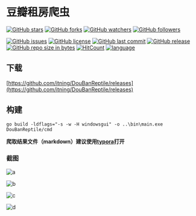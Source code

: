 # 豆瓣租房爬虫

[![GitHub stars](https://img.shields.io/github/stars/itning/DouBanReptile.svg?style=social&label=Stars)](https://github.com/itning/DouBanReptile/stargazers)
[![GitHub forks](https://img.shields.io/github/forks/itning/DouBanReptile.svg?style=social&label=Fork)](https://github.com/itning/DouBanReptile/network/members)
[![GitHub watchers](https://img.shields.io/github/watchers/itning/DouBanReptile.svg?style=social&label=Watch)](https://github.com/itning/DouBanReptile/watchers)
[![GitHub followers](https://img.shields.io/github/followers/itning.svg?style=social&label=Follow)](https://github.com/itning?tab=followers)

[![GitHub issues](https://img.shields.io/github/issues/itning/DouBanReptile.svg)](https://github.com/itning/DouBanReptile/issues)
[![GitHub license](https://img.shields.io/github/license/itning/DouBanReptile.svg)](https://github.com/itning/DouBanReptile/blob/master/LICENSE)
[![GitHub last commit](https://img.shields.io/github/last-commit/itning/DouBanReptile.svg)](https://github.com/itning/DouBanReptile/commits)
[![GitHub release](https://img.shields.io/github/release/itning/DouBanReptile.svg)](https://github.com/itning/DouBanReptile/releases)
[![GitHub repo size in bytes](https://img.shields.io/github/repo-size/itning/DouBanReptile.svg)](https://github.com/itning/DouBanReptile)
[![HitCount](http://hits.dwyl.io/itning/DouBanReptile.svg)](http://hits.dwyl.io/itning/DouBanReptile)
[![language](https://img.shields.io/badge/language-GO-green.svg)](https://github.com/itning/DouBanReptile)

## 下载

[https://github.com/itning/DouBanReptile/releases](https://github.com/itning/DouBanReptile/releases)

## 构建

```shell
go build -ldflags="-s -w -H windowsgui" -o ..\bin\main.exe DouBanReptile/cmd
```

**爬取结果文件（markdown）建议使用[typora](https://typora.io/)打开**

### 截图

![a](https://raw.githubusercontent.com/itning/DouBanReptile/master/pic/a.png)

![b](https://raw.githubusercontent.com/itning/DouBanReptile/master/pic/b.png)

![c](https://raw.githubusercontent.com/itning/DouBanReptile/master/pic/c.png)

![d](https://raw.githubusercontent.com/itning/DouBanReptile/master/pic/d.png)